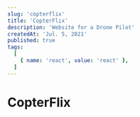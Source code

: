 ```yaml
---
slug: 'copterflix'
title: 'CopterFlix'
description: 'Website for a Drone Pilot'
createdAt: 'Jul. 5, 2021'
published: true
tags:
  [
    { name: 'react', value: 'react' },
  ]
---
```


# CopterFlix
